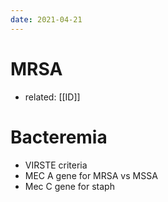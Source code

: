 ```yaml
---
date: 2021-04-21
---
```


# MRSA

- related: [[ID]]

# Bacteremia

- VIRSTE criteria
- MEC A gene for MRSA vs MSSA
- Mec C gene for staph

